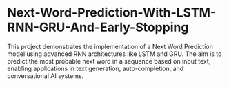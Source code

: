 # Next-Word-Prediction-With-LSTM-RNN-GRU-And-Early-Stopping
This project demonstrates the implementation of a Next Word Prediction model using advanced RNN architectures like LSTM and GRU. The aim is to predict the most probable next word in a sequence based on input text, enabling applications in text generation, auto-completion, and conversational AI systems.
